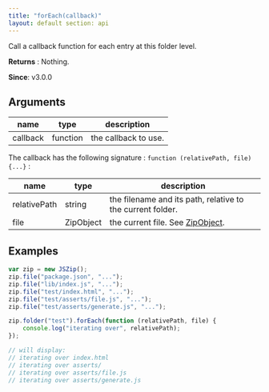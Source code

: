 ```yaml
---
title: "forEach(callback)"
layout: default section: api
---
```


Call a callback function for each entry at this folder level.

__Returns__ : Nothing.

__Since__: v3.0.0

## Arguments

name      | type     | description
----------|----------|------------
callback  | function | the callback to use.

The callback has the following signature : `function (relativePath, file) {...}` :

name         | type      | description
-------------|-----------|------------
relativePath | string    | the filename and its path, relative to the current folder.
file         | ZipObject | the current file. See [ZipObject]({{site.baseurl}}/documentation/api_zipobject.html).

## Examples

```js
var zip = new JSZip();
zip.file("package.json", "...");
zip.file("lib/index.js", "...");
zip.file("test/index.html", "...");
zip.file("test/asserts/file.js", "...");
zip.file("test/asserts/generate.js", "...");

zip.folder("test").forEach(function (relativePath, file) {
    console.log("iterating over", relativePath);
});

// will display:
// iterating over index.html
// iterating over asserts/
// iterating over asserts/file.js
// iterating over asserts/generate.js
```
